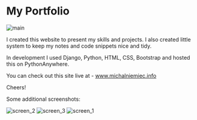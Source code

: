 # My Portfolio

![main](https://user-images.githubusercontent.com/59567076/85558411-001c7200-b629-11ea-88ed-27eac498846d.jpg)

I created this website to present my skills and projects. I also created little system to keep my notes and code snippets nice and tidy.

In development I used Django, Python, HTML, CSS, Bootstrap and hosted this on PythonAnywhere.

You can check out this site live at - www.michalniemiec.info

Cheers!

Some additional screenshots:

![screen_2](https://user-images.githubusercontent.com/59567076/85558421-01e63580-b629-11ea-8707-4bac2da88180.jpg)
![screen_3](https://user-images.githubusercontent.com/59567076/85558424-027ecc00-b629-11ea-9053-ad8475b2e20d.jpg)
![screen_1](https://user-images.githubusercontent.com/59567076/85558418-014d9f00-b629-11ea-89d9-3272d57c5f6d.jpg)
